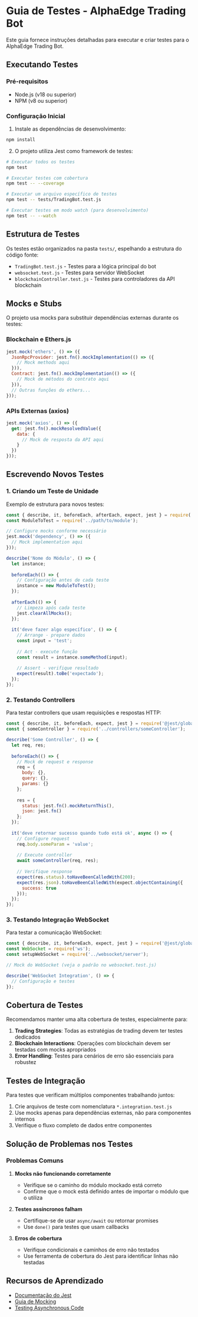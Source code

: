 
# Guia de Testes - AlphaEdge Trading Bot

Este guia fornece instruções detalhadas para executar e criar testes para o AlphaEdge Trading Bot.

## Executando Testes

### Pré-requisitos
- Node.js (v18 ou superior)
- NPM (v8 ou superior)

### Configuração Inicial
1. Instale as dependências de desenvolvimento:
```bash
npm install
```

2. O projeto utiliza Jest como framework de testes:
```bash
# Executar todos os testes
npm test

# Executar testes com cobertura
npm test -- --coverage

# Executar um arquivo específico de testes
npm test -- tests/TradingBot.test.js

# Executar testes em modo watch (para desenvolvimento)
npm test -- --watch
```

## Estrutura de Testes

Os testes estão organizados na pasta `tests/`, espelhando a estrutura do código fonte:

- `TradingBot.test.js` - Testes para a lógica principal do bot
- `websocket.test.js` - Testes para servidor WebSocket
- `blockchainController.test.js` - Testes para controladores da API blockchain

## Mocks e Stubs

O projeto usa mocks para substituir dependências externas durante os testes:

### Blockchain e Ethers.js
```javascript
jest.mock('ethers', () => ({
  JsonRpcProvider: jest.fn().mockImplementation(() => ({
    // Mock methods aqui
  })),
  Contract: jest.fn().mockImplementation(() => ({
    // Mock de métodos do contrato aqui
  })),
  // Outras funções do ethers...
}));
```

### APIs Externas (axios)
```javascript
jest.mock('axios', () => ({
  get: jest.fn().mockResolvedValue({
    data: {
      // Mock de resposta da API aqui
    }
  })
}));
```

## Escrevendo Novos Testes

### 1. Criando um Teste de Unidade
Exemplo de estrutura para novos testes:

```javascript
const { describe, it, beforeEach, afterEach, expect, jest } = require('@jest/globals');
const ModuleToTest = require('../path/to/module');

// Configure mocks conforme necessário
jest.mock('dependency', () => ({
  // Mock implementation aqui
}));

describe('Nome do Módulo', () => {
  let instance;
  
  beforeEach(() => {
    // Configuração antes de cada teste
    instance = new ModuleToTest();
  });
  
  afterEach(() => {
    // Limpeza após cada teste
    jest.clearAllMocks();
  });
  
  it('deve fazer algo específico', () => {
    // Arrange - prepare dados
    const input = 'test';
    
    // Act - execute função
    const result = instance.someMethod(input);
    
    // Assert - verifique resultado
    expect(result).toBe('expectado');
  });
});
```

### 2. Testando Controllers

Para testar controllers que usam requisições e respostas HTTP:

```javascript
const { describe, it, beforeEach, expect, jest } = require('@jest/globals');
const { someController } = require('../controllers/someController');

describe('Some Controller', () => {
  let req, res;
  
  beforeEach(() => {
    // Mock de request e response
    req = {
      body: {},
      query: {},
      params: {}
    };
    
    res = {
      status: jest.fn().mockReturnThis(),
      json: jest.fn()
    };
  });
  
  it('deve retornar sucesso quando tudo está ok', async () => {
    // Configure request
    req.body.someParam = 'value';
    
    // Execute controller
    await someController(req, res);
    
    // Verifique response
    expect(res.status).toHaveBeenCalledWith(200);
    expect(res.json).toHaveBeenCalledWith(expect.objectContaining({
      success: true
    }));
  });
});
```

### 3. Testando Integração WebSocket

Para testar a comunicação WebSocket:

```javascript
const { describe, it, beforeEach, expect, jest } = require('@jest/globals');
const WebSocket = require('ws');
const setupWebSocket = require('../websocket/server');

// Mock do WebSocket (veja o padrão no websocket.test.js)

describe('WebSocket Integration', () => {
  // Configuração e testes
});
```

## Cobertura de Testes

Recomendamos manter uma alta cobertura de testes, especialmente para:

1. **Trading Strategies**: Todas as estratégias de trading devem ter testes dedicados
2. **Blockchain Interactions**: Operações com blockchain devem ser testadas com mocks apropriados
3. **Error Handling**: Testes para cenários de erro são essenciais para robustez

## Testes de Integração

Para testes que verificam múltiplos componentes trabalhando juntos:

1. Crie arquivos de teste com nomenclatura `*.integration.test.js`
2. Use mocks apenas para dependências externas, não para componentes internos
3. Verifique o fluxo completo de dados entre componentes

## Solução de Problemas nos Testes

### Problemas Comuns

1. **Mocks não funcionando corretamente**
   - Verifique se o caminho do módulo mockado está correto
   - Confirme que o mock está definido antes de importar o módulo que o utiliza

2. **Testes assíncronos falham**
   - Certifique-se de usar `async/await` ou retornar promises
   - Use `done()` para testes que usam callbacks

3. **Erros de cobertura**
   - Verifique condicionais e caminhos de erro não testados
   - Use ferramenta de cobertura do Jest para identificar linhas não testadas

## Recursos de Aprendizado

- [Documentação do Jest](https://jestjs.io/docs/getting-started)
- [Guia de Mocking](https://jestjs.io/docs/mock-functions)
- [Testing Asynchronous Code](https://jestjs.io/docs/asynchronous)
